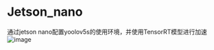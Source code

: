 # Jetson_nano
通过jetson nano配置yoolov5s的使用环境，并使用TensorRT模型进行加速
![image](https://github.com/xu-rui/Jetson_nano/assets/73344517/67f674b9-6270-4bfa-befe-0abd705a1d26)
